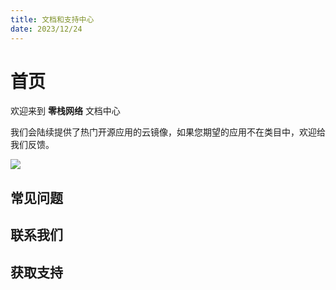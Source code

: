 ```yaml
---
title: 文档和支持中心
date: 2023/12/24
---
```

# 首页


欢迎来到 **零栈网络** 文档中心

我们会陆续提供了热门开源应用的云镜像，如果您期望的应用不在类目中，欢迎给我们反馈。


![](https://img.stacknil.com//83a2dbae0102823ef889241ea94ca31.webp)

## 常见问题


## 联系我们


## 获取支持


